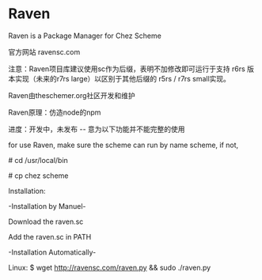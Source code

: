 # Raven
Raven is a Package Manager for Chez Scheme

官方网站 ravensc.com

注意：Raven项目库建议使用sc作为后缀，表明不加修改即可运行于支持 r6rs 
版本实现（未来的r7rs large）以区别于其他后缀的 r5rs / r7rs small实现。

Raven由theschemer.org社区开发和维护

Raven原理：仿造node的npm

进度：开发中，未发布 -- 意为以下功能并不能完整的使用


  for use Raven, make sure the scheme can run by name scheme, if not, 

\# cd /usr/local/bin 

\# cp chez scheme

   Installation:

-Installation by Manuel-

   Download the raven.sc

   Add the raven.sc in PATH

-Installation Automatically-

   Linux: 
   $ wget http://ravensc.com/raven.py && sudo ./raven.py   
